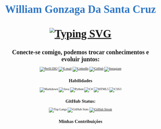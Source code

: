 <link rel="preconnect" href="https://fonts.googleapis.com">
<link rel="preconnect" href="https://fonts.gstatic.com" crossorigin>
<link href="https://fonts.googleapis.com/css2?family=Monoton&display=swap" rel="stylesheet">

<h1 style="font-family: Monoton; font-size: 35px; color: #3178C6; text-align: center;">
    William Gonzaga Da Santa Cruz
    <br><br>
    <a href="https://git.io/typing-svg">
  <img src="https://readme-typing-svg.demolab.com?font=Monoton&size=25&duration=4000&pause=1&width=600&separator=%3C&lines=Idade%3A+29+anos%3CForma%C3%A7%C3%A3o%3A+Cursando+An%C3%A1lise+e+Desenvolvimento+de+Sistemas+na+Fatec+Presidente+Prudente+-+SP%3CSeja+Bem+vindo!+;)"
       alt="Typing SVG" />
</a>
</h1>

<div style="font-family: Monoton; font-size: 10px; text-align: center;">

# Conecte-se comigo, podemos trocar conhecimentos e evoluir juntos:
[![Perfil DIO](https://img.shields.io/badge/-Meu%20Perfil%20na%20DIO-30A3DC?style=for-the-badge)](https://www.dio.me/users/williamgonzagadasantacruz)
[![E-mail](https://img.shields.io/badge/-Email-000?style=for-the-badge&logo=microsoft-outlook&logoColor=E94D5F)](mailto:williamgonzagadasantacruz@gmail.com)
[![LinkedIn](https://img.shields.io/badge/LinkedIn-000?style=for-the-badge&logo=linkedin&logoColor=0E76A8)](https://www.linkedin.com/in/william-gonzaga-da-santa-cruz-2a2792287/)
[![GitHub](https://img.shields.io/badge/GitHub-000?style=for-the-badge&logo=GitHub&logoColor=0E76A8)](https://github.com/WilliamGonzaga)
[![Instagram](https://img.shields.io/badge/Instagram-000?style=for-the-badge&logo=instagram)](https://www.instagram.com/williamgscruz/)


## Habilidades
![Markdown](https://img.shields.io/badge/Markdown-000?style=for-the-badge&logo=markdown)
![Java](https://img.shields.io/badge/Java-000?style=for-the-badge&logo=java)
![Python](https://img.shields.io/badge/Python-000?style=for-the-badge&logo=python)
![C#](https://img.shields.io/badge/C%23-000?style=for-the-badge&logo=c-sharp&logoColor=823085)
![HTML5](https://img.shields.io/badge/HTML5-000?style=for-the-badge&logo=html5)
![CSS3](https://img.shields.io/badge/CSS3-000?style=for-the-badge&logo=css3&logoColor=264CE4)





## GitHub Status:
![Top Langs](https://github-readme-stats-git-masterrstaa-rickstaa.vercel.app/api/top-langs/?username=WilliamGonzaga&layout=compact&bg_color=000&border_color=30A3DC&title_color=30A3DC&text_color=FFF) ![GitHub Stats](https://github-readme-stats.vercel.app/api?username=WilliamGonzaga&theme=transparent&bg_color=000&border_color=30A3DC&show_icons=true&icon_color=30A3DC&hide_title=true)
[![GitHub Streak](https://streak-stats.demolab.com/?user=WilliamGonzaga&theme=bear&background=000&border=30A3DC&dates=FFF)](https://git.io/streak-stats)



## Minhas Contribuições

